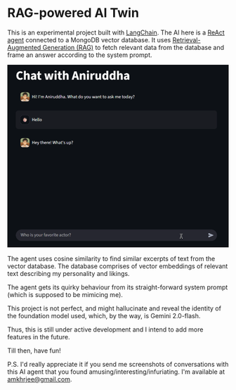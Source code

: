 # RAG-powered AI Twin

This is an experimental project built with [LangChain](https://www.langchain.com/). The AI here is a [ReAct agent](https://arxiv.org/abs/2210.03629) connected to a MongoDB vector database. It uses [Retrieval-Augmented Generation (RAG)](https://arxiv.org/abs/2005.11401) to fetch relevant data from the database and frame an answer according to the system prompt.


<img src="./images/demo.gif" style="height: 50%;" alt="Demo GIF"/>
            
The agent uses cosine similarity to find similar excerpts of text from the vector database. The database comprises of vector embeddings of relevant text describing my personality and likings. 
            
The agent gets its quirky behaviour from its straight-forward system prompt (which is supposed to be mimicing me).
            
This project is not perfect, and might hallucinate and reveal the identity of the foundation model used, which, by the way, is Gemini 2.0-flash.

Thus, this is still under active development and I intend to add more features in the future.
            
Till then, have fun!

P.S. I'd really appreciate it if you send me screenshots of conversations with this AI agent that you found amusing/interesting/infuriating. I'm available at [amkhrjee@gmail.com](amkhrjee@gmail.com).